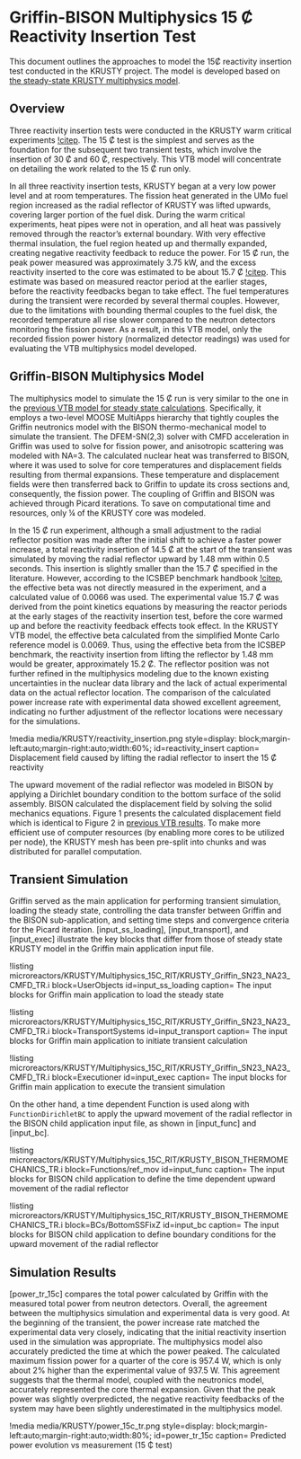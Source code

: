 # Griffin-BISON Multiphysics 15 Ȼ Reactivity Insertion Test

This document outlines the approaches to model the 15Ȼ reactivity insertion test conducted in the KRUSTY project. The model is developed based on [the steady-state KRUSTY multiphysics model](/Griffin-BISON_Multiphysics_Steady_State_Model.md). 

## Overview

Three reactivity insertion tests were conducted in the KRUSTY warm critical experiments [!citep](Poston2020_1). The 15 Ȼ test is the simplest and serves as the foundation for the subsequent two transient tests, which involve the insertion of 30 Ȼ and 60 Ȼ, respectively. This VTB model will concentrate on detailing the work related to the 15 Ȼ run only. 

In all three reactivity insertion tests, KRUSTY began at a very low power level and at room temperatures. The fission heat generated in the UMo fuel region increased as the radial reflector of KRUSTY was lifted upwards, covering larger portion of the fuel disk. During the warm critical experiments, heat pipes were not in operation, and all heat was passively removed through the reactor’s external boundary. With very effective thermal insulation, the fuel region heated up and thermally expanded, creating negative reactivity feedback to reduce the power. For 15 Ȼ  run, the peak power measured was approximately 3.75 kW, and the excess reactivity inserted to the core was estimated to be about 15.7 Ȼ [!citep](Poston2020_1). This estimate was based on measured reactor period at the earlier stages, before the reactivity feedbacks began to take effect. The fuel temperatures during the transient were recorded by several thermal couples. However, due to the limitations with bounding thermal couples to the fuel disk, the recorded temperature all rise slower compared to the neutron detectors monitoring the fission power. As a result, in this VTB model, only the recorded fission power history (normalized detector readings) was used for evaluating the VTB multiphysics model developed.

## Griffin-BISON Multiphysics Model

The multiphysics model to simulate the 15 Ȼ run is very similar to the one in the [previous VTB model for steady state calculations](/Griffin-BISON_Multiphysics_Steady_State_Model.md). Specifically, it employs a two-level MOOSE MultiApps hierarchy that tightly couples the Griffin neutronics model with the BISON thermo-mechanical model to simulate the transient. The DFEM-SN(2,3) solver with CMFD acceleration in Griffin was used to solve for fission power, and anisotropic scattering was modeled with NA=3. The calculated nuclear heat was transferred to BISON, where it was used to solve for core temperatures and displacement fields resulting from thermal expansions. These temperature and displacement fields were then transferred back to Griffin to update its cross sections and, consequently, the fission power. The coupling of Griffin and BISON was achieved through Picard iterations. To save on computational time and resources, only ¼ of the KRUSTY core was modeled.

In the 15 Ȼ run experiment, although a small adjustment to the radial reflector position was made after the initial shift to achieve a faster power increase, a total reactivity insertion of 14.5 Ȼ at the start of the transient was simulated by moving the radial reflector upward by 1.48 mm within 0.5 seconds. This insertion is slightly smaller than the 15.7 Ȼ specified in the literature. However, according to the ICSBEP benchmark handbook [!citep](Smith2019), the effective beta was not directly measured in the experiment, and a calculated value of 0.0066 was used. The experimental value 15.7 Ȼ was derived from the point kinetics equations by measuring the reactor periods at the early stages of the reactivity insertion test, before the core warmed up and before the reactivity feedback effects took effect. In the KRUSTY VTB model, the effective beta calculated from the simplified Monte Carlo reference model is 0.0069. Thus, using the effective beta from the ICSBEP benchmark, the reactivity insertion from lifting the reflector by 1.48 mm would be greater, approximately 15.2 Ȼ. The reflector position was not further refined in the multiphysics modeling due to the known existing uncertainties in the nuclear data library and the lack of actual experimental data on the actual reflector location.  The comparison of the calculated power increase rate with experimental data showed excellent agreement, indicating no further adjustment of the reflector locations were necessary for the simulations.

!media media/KRUSTY/reactivity_insertion.png
      style=display: block;margin-left:auto;margin-right:auto;width:60%;
      id=reactivity_insert
      caption= Displacement field caused by lifting the radial reflector to insert the 15 Ȼ reactivity

The upward movement of the radial reflector was modeled in BISON by applying a Dirichlet boundary condition to the bottom surface of the solid assembly. BISON calculated the displacement field by solving the solid mechanics equations. Figure 1 presents the calculated displacement field which is identical to Figure 2 in [previous VTB results](/Neutronic_Multiphysics_Steady_State_Results.md). To make more efficient use of computer resources (by enabling more cores to be utilized per node), the KRUSTY mesh has been pre-split into chunks and was distributed for parallel computation.

## Transient Simulation

Griffin served as the main application for performing transient simulation, loading the steady state, controlling the data transfer between Griffin and the BISON sub-application, and setting time steps and convergence criteria for the Picard iteration. [input_ss_loading], [input_transport], and [input_exec] illustrate the key blocks that differ from those of steady state KRUSTY model in the Griffin main application input file.

!listing microreactors/KRUSTY/Multiphysics_15C_RIT/KRUSTY_Griffin_SN23_NA23_CMFD_TR.i
         block=UserObjects
         id=input_ss_loading
         caption= The input blocks for Griffin main application to load the steady state

!listing microreactors/KRUSTY/Multiphysics_15C_RIT/KRUSTY_Griffin_SN23_NA23_CMFD_TR.i
         block=TransportSystems
         id=input_transport
         caption= The input blocks for Griffin main application to initiate transient calculation

!listing microreactors/KRUSTY/Multiphysics_15C_RIT/KRUSTY_Griffin_SN23_NA23_CMFD_TR.i
         block=Executioner
         id=input_exec
         caption= The input blocks for Griffin main application to execute the transient simulation

On the other hand, a time dependent Function is used along with `FunctionDirichletBC` to apply the upward movement of the radial reflector in the BISON child application input file, as shown in [input_func] and [input_bc].

!listing microreactors/KRUSTY/Multiphysics_15C_RIT/KRUSTY_BISON_THERMOMECHANICS_TR.i
         block=Functions/ref_mov
         id=input_func
         caption= The input blocks for BISON child application to define the time dependent upward movement of the radial reflector

!listing microreactors/KRUSTY/Multiphysics_15C_RIT/KRUSTY_BISON_THERMOMECHANICS_TR.i
         block=BCs/BottomSSFixZ
         id=input_bc
         caption= The input blocks for BISON child application to define boundary conditions for the upward movement of the radial reflector

## Simulation Results

[power_tr_15c] compares the total power calculated by Griffin with the measured total power from neutron detectors. Overall, the agreement between the multiphysics simulation and experimental data is very good.  At the beginning of the transient, the power increase rate matched the experimental data very closely, indicating that the initial reactivity insertion used in the simulation was appropriate. The multiphysics model also accurately predicted the time at which the power peaked. The calculated maximum fission power for a quarter of the core is 957.4 W, which is only about 2% higher than the experimental value of 937.5 W. This agreement suggests that the thermal model, coupled with the neutronics model, accurately represented the core thermal expansion. Given that the peak power was slightly overpredicted, the negative reactivity feedbacks of the system may have been slightly underestimated in the multiphysics model. 

!media media/KRUSTY/power_15c_tr.png
      style=display: block;margin-left:auto;margin-right:auto;width:80%;
      id=power_tr_15c
      caption= Predicted power evolution vs measurement (15 ₵ test)